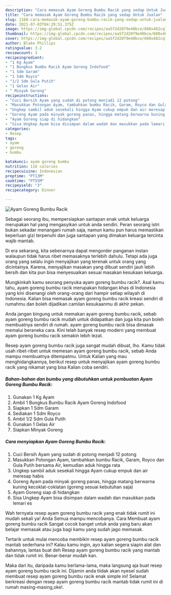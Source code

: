 ```yaml
---
description: "Cara memasak Ayam Goreng Bumbu Racik yang sedap Untuk Jualan"
title: "Cara memasak Ayam Goreng Bumbu Racik yang sedap Untuk Jualan"
slug: 1168-cara-memasak-ayam-goreng-bumbu-racik-yang-sedap-untuk-jualan
date: 2021-07-03T04:29:51.375Z
image: https://img-global.cpcdn.com/recipes/aa5f2d20f9e40bce/680x482cq70/ayam-goreng-bumbu-racik-foto-resep-utama.jpg
thumbnail: https://img-global.cpcdn.com/recipes/aa5f2d20f9e40bce/680x482cq70/ayam-goreng-bumbu-racik-foto-resep-utama.jpg
cover: https://img-global.cpcdn.com/recipes/aa5f2d20f9e40bce/680x482cq70/ayam-goreng-bumbu-racik-foto-resep-utama.jpg
author: Blake Phillips
ratingvalue: 3.2
reviewcount: 3
recipeingredient:
- "1 Kg Ayam"
- "1 Bungkus Bumbu Racik Ayam Goreng Indofood"
- "1 Sdm Garam"
- "1 Sdm Royco"
- "1/2 Sdm Gula Putih"
- "1 Gelas Air"
- " Minyak Goreng"
recipeinstructions:
- "Cuci Bersih Ayam yang sudah di potong menjadi 12 potong"
- "Masukkan Potongan Ayam, tambahkan bumbu Racik, Garam, Royco dan Gula Putih bersama Air, kemudian aduk hingga rata"
- "Ungkep sambil aduk sesekali hingga Ayam cukup empuk dan air meresap habis"
- "Goreng Ayam pada minyak goreng panas, hingga matang berwarna kuning kecoklat-coklatan (goreng sesuai kebutuhan saja)"
- "Ayam Goreng siap di hidangkan"
- "Sisa Ungkep Ayam bisa disimpan dalam wadah dan masukkan pada lemari es"
categories:
- Resep
tags:
- ayam
- goreng
- bumbu

katakunci: ayam goreng bumbu 
nutrition: 118 calories
recipecuisine: Indonesian
preptime: "PT13M"
cooktime: "PT55M"
recipeyield: "3"
recipecategory: Dinner

---
```



![Ayam Goreng Bumbu Racik](https://img-global.cpcdn.com/recipes/aa5f2d20f9e40bce/680x482cq70/ayam-goreng-bumbu-racik-foto-resep-utama.jpg)

Sebagai seorang ibu, mempersiapkan santapan enak untuk keluarga merupakan hal yang mengasyikan untuk anda sendiri. Peran seorang istri bukan sekadar menangani rumah saja, namun kamu pun harus memastikan keperluan gizi terpenuhi dan juga santapan yang dimakan keluarga tercinta wajib mantab.

Di era  sekarang, kita sebenarnya dapat mengorder panganan instan walaupun tidak harus ribet memasaknya terlebih dahulu. Tetapi ada juga orang yang selalu ingin menyajikan yang terenak untuk orang yang dicintainya. Karena, menyajikan masakan yang dibuat sendiri jauh lebih bersih dan kita pun bisa menyesuaikan sesuai masakan kesukaan keluarga. 



Mungkinkah kamu seorang penyuka ayam goreng bumbu racik?. Asal kamu tahu, ayam goreng bumbu racik merupakan hidangan khas di Indonesia yang kini disenangi oleh orang-orang dari hampir setiap wilayah di Indonesia. Kalian bisa memasak ayam goreng bumbu racik kreasi sendiri di rumahmu dan boleh dijadikan camilan kesukaanmu di akhir pekan.

Anda jangan bingung untuk memakan ayam goreng bumbu racik, sebab ayam goreng bumbu racik mudah untuk didapatkan dan juga kita pun boleh membuatnya sendiri di rumah. ayam goreng bumbu racik bisa dimasak memalui beraneka cara. Kini telah banyak resep modern yang membuat ayam goreng bumbu racik semakin lebih lezat.

Resep ayam goreng bumbu racik juga sangat mudah dibuat, lho. Kamu tidak usah ribet-ribet untuk memesan ayam goreng bumbu racik, sebab Anda mampu membuatnya ditempatmu. Untuk Kalian yang mau menghidangkannya, berikut resep untuk menyajikan ayam goreng bumbu racik yang nikamat yang bisa Kalian coba sendiri.

<!--inarticleads1-->

##### Bahan-bahan dan bumbu yang dibutuhkan untuk pembuatan Ayam Goreng Bumbu Racik:

1. Gunakan 1 Kg Ayam
1. Ambil 1 Bungkus Bumbu Racik Ayam Goreng Indofood
1. Siapkan 1 Sdm Garam
1. Sediakan 1 Sdm Royco
1. Ambil 1/2 Sdm Gula Putih
1. Gunakan 1 Gelas Air
1. Siapkan  Minyak Goreng




<!--inarticleads2-->

##### Cara menyiapkan Ayam Goreng Bumbu Racik:

1. Cuci Bersih Ayam yang sudah di potong menjadi 12 potong
1. Masukkan Potongan Ayam, tambahkan bumbu Racik, Garam, Royco dan Gula Putih bersama Air, kemudian aduk hingga rata
1. Ungkep sambil aduk sesekali hingga Ayam cukup empuk dan air meresap habis
1. Goreng Ayam pada minyak goreng panas, hingga matang berwarna kuning kecoklat-coklatan (goreng sesuai kebutuhan saja)
1. Ayam Goreng siap di hidangkan
1. Sisa Ungkep Ayam bisa disimpan dalam wadah dan masukkan pada lemari es




Wah ternyata resep ayam goreng bumbu racik yang enak tidak rumit ini mudah sekali ya! Anda Semua mampu mencobanya. Cara Membuat ayam goreng bumbu racik Sangat cocok banget untuk anda yang baru akan belajar memasak atau juga bagi kamu yang sudah jago memasak.

Tertarik untuk mulai mencoba membikin resep ayam goreng bumbu racik mantab sederhana ini? Kalau kamu ingin, ayo kalian segera siapin alat dan bahannya, lantas buat deh Resep ayam goreng bumbu racik yang mantab dan tidak rumit ini. Benar-benar mudah kan. 

Maka dari itu, daripada kamu berlama-lama, maka langsung aja buat resep ayam goreng bumbu racik ini. Dijamin anda tiidak akan nyesel sudah membuat resep ayam goreng bumbu racik enak simple ini! Selamat berkreasi dengan resep ayam goreng bumbu racik mantab tidak rumit ini di rumah masing-masing,oke!.

